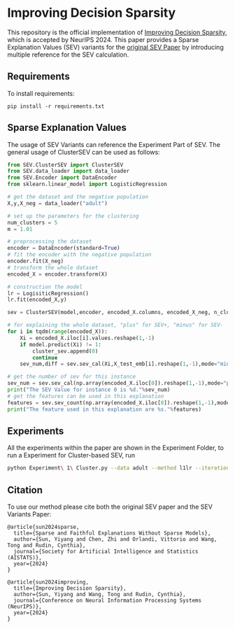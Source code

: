 # Improving Decision Sparsity

This repository is the official implementation of [Improving Decision Sparsity](https://arxiv.org/abs/2030.12345), which is accepted by NeurIPS 2024. This paper provides a Sparse Explanation Values (SEV) variants for the [original SEV Paper](https://github.com/williamsyy/SparseExplanationValues) by introducing multiple reference for the SEV calculation.

## Requirements

To install requirements:

```
pip install -r requirements.txt
```

## Sparse Explanation Values

The usage of SEV Variants can reference the Experiment Part of SEV. The general usage of ClusterSEV can be used as follows:

```python
from SEV.ClusterSEV import ClusterSEV
from SEV.data_loader import data_loader
from SEV.Encoder import DataEncoder
from sklearn.linear_model import LogisticRegression

# get the dataset and the negative population
X,y,X_neg = data_loader("adult")

# set up the parameters for the clustering
num_clusters = 5
m = 1.01

# preprocessing the dataset
encoder = DataEncoder(standard=True)
# fit the encoder with the negative population
encoder.fit(X_neg)
# transform the whole dataset
encoded_X = encoder.transform(X)

# construction the model
lr = LogisiticRegression()
lr.fit(encoded_X,y)

sev = ClusterSEV(model,encoder, encoded_X.columns, encoded_X_neg, n_clusters=num_clusters,m=m)

# for explaining the whole dataset, "plus" for SEV+, "minus" for SEV-
for i in tqdm(range(encoded_X)):
    Xi = encoded_X.iloc[i].values.reshape(1,-1)
    if model.predict(Xi) != 1:
        cluster_sev.append(0)
        continue
    sev_num,diff = sev.sev_cal(Xi,X_test_emb[i].reshape(1,-1),mode="minus")

# get the number of sev for this instance
sev_num = sev.sev_cal(np.array(encoded_X.iloc[0]).reshape(1,-1),mode="plus")
print("The SEV Value for instance 0 is %d."%sev_num)
# get the features can be used in this explanation
features = sev.sev_count(np.array(encoded_X.iloc[0]).reshape(1,-1),mode="plus",choice=sev_num)
print("The feature used in this explanation are %s."%features)
```

## Experiments

All the experiments within the paper are shown in the Experiment Folder, to run a Experiment for Cluster-based SEV, run

```bash
python Experiment\ 1\ Cluster.py --data adult --method l1lr --iterations 10
```

## Citation

To use our method please cite both the original SEV paper and the SEV Variants Paper:

```
@article{sun2024sparse,
  title={Sparse and Faithful Explanations Without Sparse Models},
  author={Sun, Yiyang and Chen, Zhi and Orlandi, Vittorio and Wang, Tong and Rudin, Cynthia},
  journal={Society for Artificial Intelligence and Statistics (AISTATS)},
  year={2024}
}

@article{sun2024improving,
  title={Improving Decision Sparsity},
  author={Sun, Yiyang and Wang, Tong and Rudin, Cynthia},
  journal={Conference on Neural Information Processing Systems (NeurIPS)},
  year={2024}
}
```

